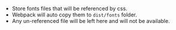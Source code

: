 * Store fonts files that will be referenced by css.
* Webpack will auto copy them to `dist/fonts` folder.
* Any un-referenced file will be left here and will not be available.
